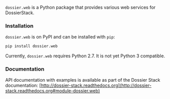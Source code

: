 `dossier.web` is a Python package that provides various web services for
DossierStack.


### Installation

`dossier.web` is on PyPI and can be installed with `pip`:

```bash
pip install dossier.web
```

Currently, `dossier.web` requires Python 2.7. It is not yet Python 3
compatible.


### Documentation

API documentation with examples is available as part of the Dossier Stack
documentation:
[http://dossier-stack.readthedocs.org](http://dossier-stack.readthedocs.org#module-dossier.web)

 
